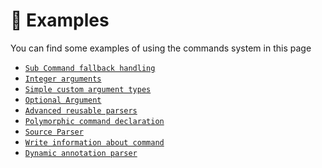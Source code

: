 # 📌 Examples

<tip>
You can find some examples of using the commands system in this page
</tip>

* [`Sub Command fallback handling`](sub-command-fallback-handling.md)
* [`Integer arguments`](Integer-arguments.md)
* [`Simple custom argument types`](Simple-custom-argument-types.md)
* [`Optional Argument`](Optional-Argument.md)
* [`Advanced reusable parsers`](Advanced-reusable-parsers.md)
* [`Polymorphic command declaration`](Polymorphic-command-declaration.md)
* [`Source Parser`](source-parser.md)
* [`Write information about command`](Command-Information.md)
* [`Dynamic annotation parser`](Dynamic-annotation-parser.md)